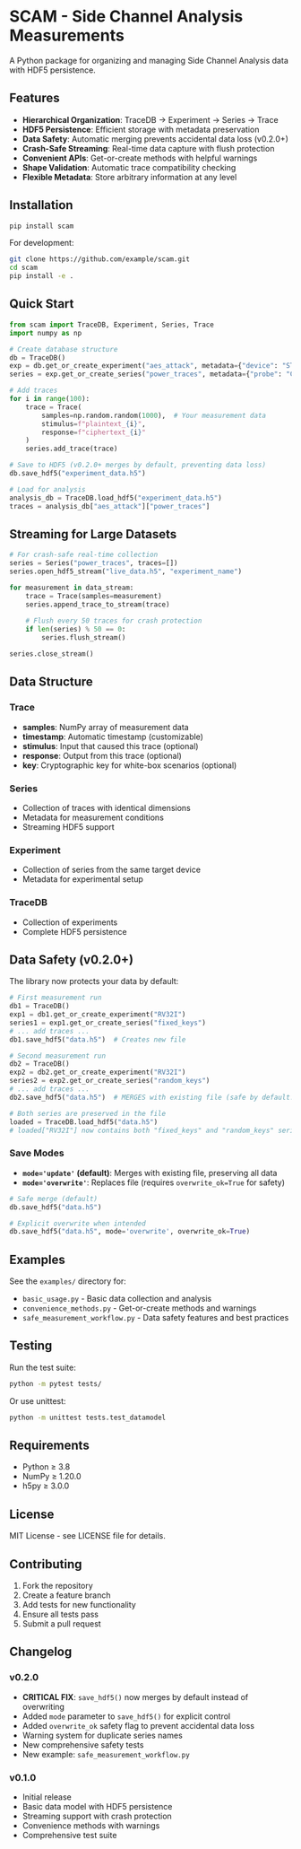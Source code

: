 # SCAM - Side Channel Analysis Measurements

A Python package for organizing and managing Side Channel Analysis data with HDF5 persistence.

## Features

- **Hierarchical Organization**: TraceDB → Experiment → Series → Trace
- **HDF5 Persistence**: Efficient storage with metadata preservation
- **Data Safety**: Automatic merging prevents accidental data loss (v0.2.0+)
- **Crash-Safe Streaming**: Real-time data capture with flush protection
- **Convenient APIs**: Get-or-create methods with helpful warnings
- **Shape Validation**: Automatic trace compatibility checking
- **Flexible Metadata**: Store arbitrary information at any level

## Installation

```bash
pip install scam
```

For development:
```bash
git clone https://github.com/example/scam.git
cd scam
pip install -e .
```

## Quick Start

```python
from scam import TraceDB, Experiment, Series, Trace
import numpy as np

# Create database structure
db = TraceDB()
exp = db.get_or_create_experiment("aes_attack", metadata={"device": "STM32F4"})
series = exp.get_or_create_series("power_traces", metadata={"probe": "CT-1"})

# Add traces
for i in range(100):
    trace = Trace(
        samples=np.random.random(1000),  # Your measurement data
        stimulus=f"plaintext_{i}",
        response=f"ciphertext_{i}"
    )
    series.add_trace(trace)

# Save to HDF5 (v0.2.0+ merges by default, preventing data loss)
db.save_hdf5("experiment_data.h5")

# Load for analysis
analysis_db = TraceDB.load_hdf5("experiment_data.h5")
traces = analysis_db["aes_attack"]["power_traces"]
```

## Streaming for Large Datasets

```python
# For crash-safe real-time collection
series = Series("power_traces", traces=[])
series.open_hdf5_stream("live_data.h5", "experiment_name")

for measurement in data_stream:
    trace = Trace(samples=measurement)
    series.append_trace_to_stream(trace)
    
    # Flush every 50 traces for crash protection
    if len(series) % 50 == 0:
        series.flush_stream()

series.close_stream()
```

## Data Structure

### Trace
- **samples**: NumPy array of measurement data
- **timestamp**: Automatic timestamp (customizable)
- **stimulus**: Input that caused this trace (optional)
- **response**: Output from this trace (optional)
- **key**: Cryptographic key for white-box scenarios (optional)

### Series
- Collection of traces with identical dimensions
- Metadata for measurement conditions
- Streaming HDF5 support

### Experiment
- Collection of series from the same target device
- Metadata for experimental setup

### TraceDB
- Collection of experiments
- Complete HDF5 persistence

## Data Safety (v0.2.0+)

The library now protects your data by default:

```python
# First measurement run
db1 = TraceDB()
exp1 = db1.get_or_create_experiment("RV32I")
series1 = exp1.get_or_create_series("fixed_keys")
# ... add traces ...
db1.save_hdf5("data.h5")  # Creates new file

# Second measurement run
db2 = TraceDB()
exp2 = db2.get_or_create_experiment("RV32I")
series2 = exp2.get_or_create_series("random_keys")
# ... add traces ...
db2.save_hdf5("data.h5")  # MERGES with existing file (safe by default!)

# Both series are preserved in the file
loaded = TraceDB.load_hdf5("data.h5")
# loaded["RV32I"] now contains both "fixed_keys" and "random_keys" series
```

### Save Modes

- **`mode='update'` (default)**: Merges with existing file, preserving all data
- **`mode='overwrite'`**: Replaces file (requires `overwrite_ok=True` for safety)

```python
# Safe merge (default)
db.save_hdf5("data.h5")

# Explicit overwrite when intended
db.save_hdf5("data.h5", mode='overwrite', overwrite_ok=True)
```

## Examples

See the `examples/` directory for:
- `basic_usage.py` - Basic data collection and analysis
- `convenience_methods.py` - Get-or-create methods and warnings
- `safe_measurement_workflow.py` - Data safety features and best practices

## Testing

Run the test suite:
```bash
python -m pytest tests/
```

Or use unittest:
```bash
python -m unittest tests.test_datamodel
```

## Requirements

- Python ≥ 3.8
- NumPy ≥ 1.20.0
- h5py ≥ 3.0.0

## License

MIT License - see LICENSE file for details.

## Contributing

1. Fork the repository
2. Create a feature branch
3. Add tests for new functionality
4. Ensure all tests pass
5. Submit a pull request

## Changelog

### v0.2.0
- **CRITICAL FIX**: `save_hdf5()` now merges by default instead of overwriting
- Added `mode` parameter to `save_hdf5()` for explicit control
- Added `overwrite_ok` safety flag to prevent accidental data loss
- Warning system for duplicate series names
- New comprehensive safety tests
- New example: `safe_measurement_workflow.py`

### v0.1.0
- Initial release
- Basic data model with HDF5 persistence
- Streaming support with crash protection
- Convenience methods with warnings
- Comprehensive test suite